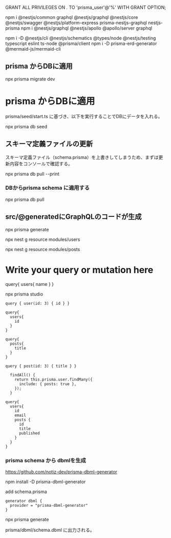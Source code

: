 GRANT ALL PRIVILEGES ON *.* TO 'prisma_user'@'%' WITH GRANT OPTION;

npm i @nestjs/common graphql @nestjs/graphql @nestjs/core @nestjs/swagger @nestjs/platform-express prisma-nestjs-graphql nestjs-prisma
npm i @nestjs/graphql @nestjs/apollo @apollo/server graphql

npm i -D @nestjs/cli @nestjs/schematics @types/node @nestjs/testing typescript eslint ts-node @prisma/client
npm i -D prisma-erd-generator @mermaid-js/mermaid-cli

## prisma からDBに適用

npx prisma migrate dev

# prisma からDBに適用

prisma/seed/start.ts に基づき、以下を実行することでDBにデータを入れる。

npx prisma db seed

## スキーマ定義ファイルの更新

スキーマ定義ファイル（schema.prisma）を上書きしてしまうため、まずは更新内容をコンソールで確認する。

npx prisma db pull --print

### DBからprisma schema に適用する

npx prisma db pull

## src/@generatedにGraphQLのコードが生成

npx prisma generate


npx nest g resource modules/users

npx nest g resource modules/posts


# Write your query or mutation here
query{
  users{
   name
  }
}


 npx prisma studio


```
query { user(id: 3) { id } }
```

```
query{
  users{
    id
  }
}
```


```
query{
  posts{
    title
  }
}
```


```
query { post(id: 3) { title } }
```



```
  findAll() {
    return this.prisma.user.findMany({
      include: { posts: true },
    });
  }
```


```
query{
  users{
    id
    email
    posts {
      id
      title
      published
    }
  }
}
```



### prisma schema から dbmlを生成

https://github.com/notiz-dev/prisma-dbml-generator

npm install -D prisma-dbml-generator


add schema.prisma

```
generator dbml {
  provider = "prisma-dbml-generator"
}
```


npx prisma generate


prisma/dbml/schema.dbml に出力される。

